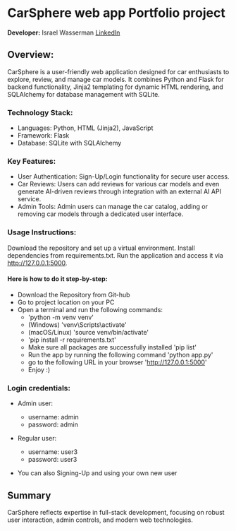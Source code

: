 # CarSphere web app Portfolio project
**Developer:** Israel Wasserman [LinkedIn](https://www.linkedin.com/in/israel-wasserman/)
## Overview:
CarSphere is a user-friendly web application designed for car enthusiasts to explore, review, and manage car models. It combines Python and Flask for backend functionality, Jinja2 templating for dynamic HTML rendering, and SQLAlchemy for database management with SQLite.
### Technology Stack:
 * Languages: Python, HTML (Jinja2), JavaScript
 * Framework: Flask
 * Database: SQLite with SQLAlchemy
      
### Key Features:
 * User Authentication: Sign-Up/Login functionality for secure user access.
 * Car Reviews: Users can add reviews for various car models and even generate AI-driven reviews through integration with an external AI API service.
 * Admin Tools: Admin users can manage the car catalog, adding or removing car models through a dedicated user interface.

### Usage Instructions:
Download the repository and set up a virtual environment.
Install dependencies from requirements.txt.
Run the application and access it via http://127.0.0.1:5000.

#### Here is how to do it step-by-step:
 * Download the Repository from Git-hub
 * Go to project location on your PC
 * Open a terminal and run the following commands:
    - 'python -m venv venv'
    - (Windows) 'venv\Scripts\activate'
    - (macOS/Linux) 'source venv/bin/activate'
    - 'pip install -r requirements.txt' 
    - Make sure all packages are successfully installed 'pip list' 
    - Run the app by running the following command 'python app.py'
    - go to the following URL in your browser 'http://127.0.0.1:5000'
    - Enjoy :)

### Login credentials:
 * Admin user:
   - username: admin
   - password: admin

 * Regular user:
   - username: user3
   - password: user3
* You can also Signing-Up and using your own new user

## Summary
CarSphere reflects expertise in full-stack development, focusing on robust user interaction, admin controls, and modern web technologies.
